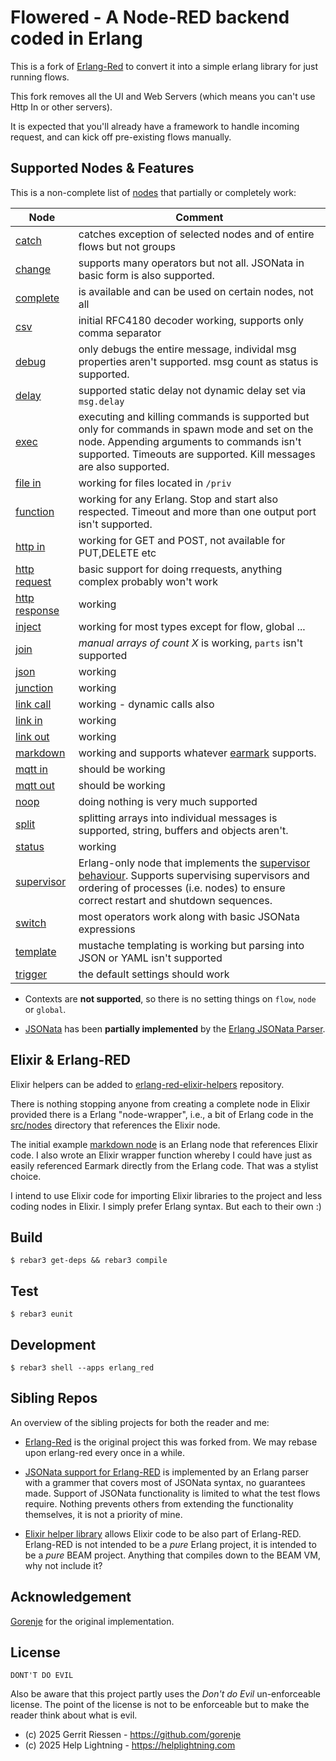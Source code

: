 Flowered - A Node-RED backend coded in Erlang
=====

This is a fork of [Erlang-Red](https://github.com/gorenje/erlang-red)
to convert it into a simple erlang library for just running flows.

This fork removes all the UI and Web Servers (which means you can't
use Http In or other servers).

It is expected that you'll already have a framework to handle incoming
request, and can kick off pre-existing flows manually.


Supported Nodes & Features
---

This is a non-complete list of [nodes](src/nodes/) that partially or completely work:

| Node | Comment |
| ---- | ------- |
| [catch](src/nodes/ered_node_catch.erl) | catches exception of selected nodes and of entire flows but not groups |
| [change](src/nodes/ered_node_change.erl) | supports many operators but not all. JSONata in basic form is also supported. |
| [complete](src/nodes/ered_node_complete.erl) | is available and can be used on certain nodes, not all |
| [csv](src/nodes/ered_node_csv.erl) | initial RFC4180 decoder working, supports only comma separator |
| [debug](src/nodes/ered_node_debug.erl) | only debugs the entire message, individal msg properties aren't supported. msg count as status is supported. |
| [delay](src/nodes/ered_node_delay.erl) | supported static delay not dynamic delay set via `msg.delay` |
| [exec](src/nodes/ered_node_exec.erl) | executing and killing commands is supported  but only for commands in spawn mode and set on the node. Appending arguments to commands isn't supported. Timeouts are supported. Kill messages are also supported. |
| [file in](src/nodes/ered_node_file_in.erl) | working for files located in `/priv` |
| [function](src/nodes/ered_node_function.erl) | working for any Erlang. Stop and start also respected. Timeout and more than one output port isn't supported. |
| [http in](src/nodes/ered_node_http_in.erl) | working for GET and POST, not available for PUT,DELETE etc |
| [http request](src/nodes/ered_node_http_request.erl) | basic support for doing rrequests, anything complex probably won't work |
| [http response](src/nodes/ered_node_http_response.erl) | working |
| [inject](src/nodes/ered_node_inject.erl) | working for most types except for flow, global ... |
| [join](src/nodes/ered_node_join.erl) | *manual arrays of count X* is working, `parts` isn't supported  |
| [json](src/nodes/ered_node_json.erl) | working |
| [junction](src/nodes/ered_node_junction.erl) | working |
| [link call](src/nodes/ered_node_link_call.erl) | working - dynamic calls also |
| [link in](src/nodes/ered_node_link_in.erl) | working |
| [link out](src/nodes/ered_node_link_out.erl) | working |
| [markdown](src/nodes/ered_node_markdown.erl) | working and supports whatever [earmark](https://github.com/pragdave/earmark) supports. |
| [mqtt in](src/nodes/ered_node_mqtt_in.erl) | should be working |
| [mqtt out](src/nodes/ered_node_mqtt_out.erl) | should be working |
| [noop](src/nodes/ered_node_noop.erl) | doing nothing is very much supported |
| [split](src/nodes/ered_node_split.erl) | splitting arrays into individual messages is supported, string, buffers and objects aren't. |
| [status](src/nodes/ered_node_status.erl) | working |
| [supervisor](src/nodes/ered_node_supervisor.erl) | Erlang-only node that implements the [supervisor behaviour](https://www.erlang.org/doc/system/sup_princ.html). Supports supervising supervisors and ordering of processes (i.e. nodes) to ensure correct restart and shutdown sequences. |
| [switch](src/nodes/ered_node_switch.erl) | most operators work along with basic JSONata expressions  |
| [template](src/nodes/ered_node_template.erl) | mustache templating is working but parsing into JSON or YAML isn't supported |
| [trigger](src/nodes/ered_node_trigger.erl) | the default settings should work |

- Contexts are **not supported**, so there is no setting things on `flow`, `node` or `global`.

- [JSONata](https://jsonata.org) has been **partially implemented** by the [Erlang JSONata Parser](https://github.com/gorenje/erlang-red-jsonata).

Elixir & Erlang-RED
---

Elixir helpers can be added to [erlang-red-elixir-helpers](https://github.com/gorenje/erlang-red-elixir-helpers) repository.

There is nothing stopping anyone from creating a complete node in Elixir provided there is a Erlang "node-wrapper", i.e., a bit of Erlang code in the [src/nodes](src/nodes) directory that references the Elixir node.

The initial example [markdown node](https://github.com/gorenje/erlang-red/blob/42f10112baac5a5f916ecd805eafc87382632dec/src/nodes/ered_node_markdown.erl#L38) is an Erlang node that references Elixir code. I also wrote an Elixir wrapper function whereby I could have just as easily referenced Earmark directly from the Erlang code. That was a stylist choice.

I intend to use Elixir code for importing Elixir libraries to the project and less coding nodes in Elixir. I simply prefer Erlang syntax. But each to their own :)

Build
-----

    $ rebar3 get-deps && rebar3 compile

Test
-----

    $ rebar3 eunit

Development
---

    $ rebar3 shell --apps erlang_red


Sibling Repos
---

An overview of the sibling projects for both the reader and me:

- [Erlang-Red](https://github.com/gorenje/erlang-red) is the original
  project this was forked from. We may rebase upon erlang-red every
  once in a while.

- [JSONata support for
  Erlang-RED](https://github.com/gorenje/erlang-red-jsonata) is
  implemented by an Erlang parser with a grammer that covers most of
  JSONata syntax, no guarantees made. Support of JSONata functionality
  is limited to what the test flows require. Nothing prevents others
  from extending the functionality themselves, it is not a priority of
  mine.

- [Elixir helper
  library](https://github.com/gorenje/erlang-red-elixir-helpers)
  allows Elixir code to be also part of Erlang-RED. Erlang-RED is not
  intended to be a *pure* Erlang project, it is intended to be a
  *pure* BEAM project. Anything that compiles down to the BEAM VM, why
  not include it?


Acknowledgement
---

[Gorenje](https://github.com/gorenje) for the original implementation.

License
---

`DONT'T DO EVIL`

Also be aware that this project partly uses the *Don't do Evil*
un-enforceable license. The point of the license is not to be
enforceable but to make the reader think about what is evil. 

* (c) 2025 Gerrit Riessen - https://github.com/gorenje
* (c) 2025 Help Lightning - https://helplightning.com
